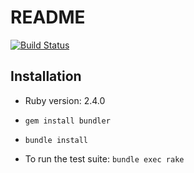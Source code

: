 # README

[![Build Status](https://travis.ibm.com/ACAT/cyber-world.svg?token=Lsphg5poC1bTwtG8aZmF&branch=master)](https://travis.ibm.com/ACAT/cyber-world)

## Installation

* Ruby version: 2.4.0

* `gem install bundler`

* `bundle install`

[//]: # (* Configuration)

[//]: # (* Database creation)

[//]: # (* Database initialization)

* To run the test suite: `bundle exec rake`

[//]: # (* Services job queues, cache servers, search engines, etc.)

[//]: # (* Deployment instructions)
